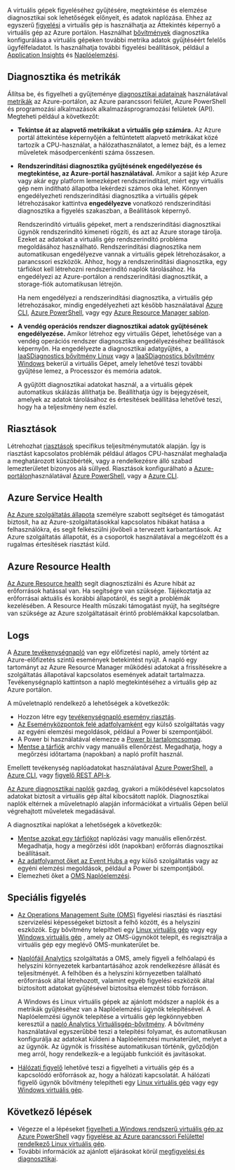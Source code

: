 A virtuális gépek figyeléséhez gyűjtésére, megtekintése és elemzése diagnosztikai sok lehetőségek előnyeit, és adatok naplózása. Ehhez az egyszerű [figyelési](../articles/monitoring-and-diagnostics/monitoring-overview-azure-monitor.md) a virtuális gép is használhatja az Áttekintés képernyő a virtuális gép az Azure portálon. Használhat [bővítmények](../articles/virtual-machines/windows/extensions-features.md) diagnosztika konfigurálása a virtuális gépeken további metrika adatok gyűjtéséért felelős ügyfélfeladatot. Is használhatja további figyelési beállítások, például a [Application Insights](../articles/application-insights/app-insights-overview.md) és [Naplóelemzési](../articles/log-analytics/log-analytics-overview.md).

## <a name="diagnostics-and-metrics"></a>Diagnosztika és metrikák 

Állítsa be, és figyelheti a gyűjteménye [diagnosztikai adatainak](https://docs.microsoft.com/cli/azure/vm/diagnostics) használatával [metrikák](../articles/monitoring-and-diagnostics/monitoring-overview-metrics.md) az Azure-portálon, az Azure parancssori felület, Azure PowerShell és programozási alkalmazások alkalmazásprogramozási felületek (API). Megteheti például a következőt:

- **Tekintse át az alapvető metrikákat a virtuális gép számára.** Az Azure portál áttekintése képernyőjén a feltüntetett alapvető metrikákat közé tartozik a CPU-használat, a hálózathasználatot, a lemez bájt, és a lemez műveletek másodpercenkénti száma összesen.

- **Rendszerindítási diagnosztika gyűjtésének engedélyezése és megtekintése, az Azure-portál használatával.** Amikor a saját kép Azure vagy akár egy platform lemezképet rendszerindítást, miért egy virtuális gép nem indítható állapotba lekérdezi számos oka lehet. Könnyen engedélyezheti rendszerindítási diagnosztika a virtuális gépek létrehozásakor kattintva **engedélyezve** vonatkozó rendszerindítási diagnosztika a figyelés szakaszban, a Beállítások képernyő.

    Rendszerindító virtuális gépeket, mert a rendszerindítási diagnosztikai ügynök rendszerindító kimeneti rögzíti, és azt az Azure storage tárolja. Ezeket az adatokat a virtuális gép rendszerindító probléma megoldásához használható. Rendszerindítási diagnosztika nem automatikusan engedélyezve vannak a virtuális gépek létrehozásakor, a parancssori eszközök. Ahhoz, hogy a rendszerindítási diagnosztika, egy tárfiókot kell létrehozni rendszerindító naplók tárolásához. Ha engedélyezi az Azure-portálon a rendszerindítási diagnosztikát, a storage-fiók automatikusan létrejön.

    Ha nem engedélyezi a rendszerindítási diagnosztika, a virtuális gép létrehozásakor, mindig engedélyezheti azt később használatával [Azure CLI](https://docs.microsoft.com/cli/azure/vm/boot-diagnostics), [Azure PowerShell](https://docs.microsoft.com/powershell/module/azurerm.compute/set-azurermvmbootdiagnostics), vagy egy [Azure Resource Manager sablon](../articles/virtual-machines/windows/extensions-diagnostics-template.md).

- **A vendég operációs rendszer diagnosztikai adatok gyűjtésének engedélyezése.** Amikor létrehoz egy virtuális Gépet, lehetősége van a vendég operációs rendszer diagnosztika engedélyezéséhez beállítások képernyőn. Ha engedélyezte a diagnosztikai adatgyűjtés, a [IaaSDiagnostics bővítmény Linux](../articles/virtual-machines/linux/diagnostic-extension.md) vagy a [IaaSDiagnostics bővítmény Windows](../articles/virtual-machines/windows/ps-extensions-diagnostics.md) bekerül a virtuális Gépet, amely lehetővé teszi további gyűjtése lemez, a Processzor és memória adatok.

    A gyűjtött diagnosztikai adatokat használ, a a virtuális gépek automatikus skálázás állíthatja be. Beállíthatja úgy is bejegyzéseit, amelyek az adatok tárolásához és értesítések beállítása lehetővé teszi, hogy ha a teljesítmény nem észlel.

## <a name="alerts"></a>Riasztások

Létrehozhat [riasztások](../articles/monitoring-and-diagnostics/monitoring-overview-alerts.md) specifikus teljesítménymutatók alapján. Így is riasztást kapcsolatos problémák például átlagos CPU-használat meghaladja a meghatározott küszöbérték, vagy a rendelkezésre álló szabad lemezterületet bizonyos alá süllyed. Riasztások konfigurálható a [Azure-portálon](../articles/monitoring-and-diagnostics/insights-alerts-portal.md)használatával [Azure PowerShell](../articles/monitoring-and-diagnostics/insights-alerts-powershell.md), vagy a [Azure CLI](../articles/monitoring-and-diagnostics/insights-alerts-command-line-interface.md).

## <a name="azure-service-health"></a>Azure Service Health

[Az Azure szolgáltatás állapota](../articles/service-health/service-health-overview.md) személyre szabott segítséget és támogatást biztosít, ha az Azure-szolgáltatásokkal kapcsolatos hibákat hatása a felhasználókra, és segít felkészülni jövőbeli a tervezett karbantartások. Az Azure szolgáltatás állapotát, és a csoportok használatával a megcélzott és a rugalmas értesítések riasztást küld.

## <a name="azure-resource-health"></a>Azure Resource Health

[Az Azure Resource health](../articles/service-health/resource-health-overview.md) segít diagnosztizálni és Azure hibát az erőforrások hatással van. Ha segítségre van szüksége. Tájékoztatja az erőforrásai aktuális és korábbi állapotáról, és segít a problémák kezelésében. A Resource Health műszaki támogatást nyújt, ha segítségre van szüksége az Azure szolgáltatásait érintő problémákkal kapcsolatban.

## <a name="logs"></a>Logs

A [Azure tevékenységnapló](../articles/monitoring-and-diagnostics/monitoring-overview-activity-logs.md) van egy előfizetési napló, amely történt az Azure-előfizetés szintű események betekintést nyújt. A napló egy tartományt az Azure Resource Manager működési adatokat a frissítésekre a szolgáltatás állapotával kapcsolatos események adatait tartalmazza. Tevékenységnapló kattintson a napló megtekintéséhez a virtuális gép az Azure portálon.

A műveletnapló rendelkező a lehetőségek a következők:

- Hozzon létre egy [tevékenységnapló esemény riasztás](../articles/monitoring-and-diagnostics/monitoring-overview-activity-logs.md).
- [Az Eseményközpontok felé adatfolyamként](../articles/monitoring-and-diagnostics/monitoring-stream-activity-logs-event-hubs.md) egy külső szolgáltatás vagy az egyéni elemzési megoldások, például a Power bi szempontjából.
- A Power bi használatával elemezze a [Power bi tartalomcsomag](https://powerbi.microsoft.com/documentation/powerbi-content-pack-azure-audit-logs/).
- [Mentse a tárfiók](../articles/monitoring-and-diagnostics/monitoring-archive-activity-log.md) archív vagy manuális ellenőrzést. Megadhatja, hogy a megőrzési időtartama (napokban) a napló profilt használ.

Emellett tevékenység naplóadatokat használatával [Azure PowerShell](https://docs.microsoft.com/powershell/module/azurerm.insights/), a [Azure CLI](https://docs.microsoft.com/cli/azure/monitor), vagy [figyelő REST API-k](https://docs.microsoft.com/rest/api/monitor/).

[Az Azure diagnosztikai naplók](../articles/monitoring-and-diagnostics/monitoring-overview-of-diagnostic-logs.md) gazdag, gyakori a működésével kapcsolatos adatokat biztosít a virtuális gép által kibocsátott naplók. Diagnosztikai naplók eltérnek a műveletnapló alapján információkat a virtuális Gépen belül végrehajtott műveletek megadásával.

A diagnosztikai naplókat a lehetőségek a következők:

- [Mentse azokat egy tárfiókot](../articles/monitoring-and-diagnostics/monitoring-archive-diagnostic-logs.md) naplózási vagy manuális ellenőrzést. Megadhatja, hogy a megőrzési időt (napokban) erőforrás diagnosztikai beállításait.
- [Az adatfolyamot őket az Event Hubs a](../articles/monitoring-and-diagnostics/monitoring-stream-diagnostic-logs-to-event-hubs.md) egy külső szolgáltatás vagy az egyéni elemzési megoldások, például a Power bi szempontjából.
- Elemezheti őket a [OMS Naplóelemzési](../articles/log-analytics/log-analytics-azure-storage.md).

## <a name="advanced-monitoring"></a>Speciális figyelés

- [Az Operations Management Suite (OMS)](https://docs.microsoft.com/azure/operations-management-suite/) figyelési riasztási és riasztási szervizelési képességeket biztosít a felhő között, és a helyszíni eszközök. Egy bővítmény telepítheti egy [Linux virtuális gép](../articles/virtual-machines/linux/extensions-oms.md) vagy egy [Windows virtuális gép](../articles/virtual-machines/windows/extensions-oms.md) , amely az OMS-ügynököt telepít, és regisztrálja a virtuális gép egy meglévő OMS-munkaterület be.

- [Naplófájl Analytics](../articles/log-analytics/log-analytics-overview.md) szolgáltatás a OMS, amely figyeli a felhőalapú és helyszíni környezetek karbantartásához azok rendelkezésre állását és teljesítményét. A felhőben és a helyszíni környezetben található erőforrások által létrehozott, valamint egyéb figyelési eszközök által biztosított adatokat gyűjtésével biztosítsa elemzést több forráson.

    A Windows és Linux virtuális gépek az ajánlott módszer a naplók és a metrikák gyűjtéséhez van a Naplóelemzési ügynök telepítésével. A Naplóelemzési ügynök telepítése a virtuális gép legkönnyebben keresztül a [napló Analytics Virtuálisgép-bővítmény](../articles/log-analytics/log-analytics-azure-vm-extension.md). A bővítmény használatával egyszerűbbé teszi a telepítési folyamat, és automatikusan konfigurálja az adatokat küldeni a Naplóelemzési munkaterület, melyet a az ügynök. Az ügynök is frissítése automatikusan történik, győződjön meg arról, hogy rendelkezik-e a legújabb funkcióit és javításokat.

- [Hálózati figyelő](../articles/network-watcher/network-watcher-monitoring-overview.md) lehetővé teszi a figyelheti a virtuális gép és a kapcsolódó erőforrások az, hogy a hálózati kapcsolatát. A hálózati figyelő ügynök bővítmény telepítheti egy [Linux virtuális gép](../articles/virtual-machines/linux/extensions-nwa.md) vagy egy [Windows virtuális gép](../articles/virtual-machines/windows/extensions-nwa.md).

## <a name="next-steps"></a>Következő lépések
- Végezze el a lépéseket [figyelheti a Windows rendszerű virtuális gép az Azure PowerShell](../articles/virtual-machines/windows/tutorial-monitoring.md) vagy [figyelése az Azure parancssori Felülettel rendelkező Linux virtuális gép](../articles/virtual-machines/linux/tutorial-monitoring.md).
- További információk az ajánlott eljárásokat körül [megfigyelési és diagnosztikai](https://docs.microsoft.com/azure/architecture/best-practices/monitoring).
